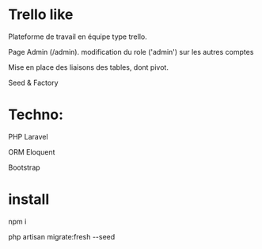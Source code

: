 # Trello like

Plateforme de travail en équipe type trello. 

Page Admin (/admin). modification du role ('admin') sur les autres comptes 

Mise en place des liaisons des tables, dont pivot.

Seed & Factory
 
# Techno: 
PHP Laravel

ORM Eloquent

Bootstrap


# install
npm i

php artisan migrate:fresh --seed
